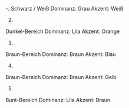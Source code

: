 -.
Schwarz / Weiß
Dominanz: Grau
Akzent: Weiß

2.
Dunkel-Bereich
Dominanz: Lila
Akzent: Orange

3.
Braun-Bereich
Dominanz: Braun
Akzent: Blau

4.
Braun-Bereich
Dominanz: Braun
Akzent: Gelb

5.
Bunt-Bereich
Dominanz: Lila
Akzent: Braun
